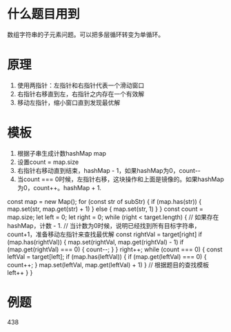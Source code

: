 # 什么题目用到
数组字符串的子元素问题。可以把多层循环转变为单循环。


# 原理
1. 使用两指针：左指针和右指针代表一个滑动窗口
2. 右指针右移直到左，右指针之内存在一个有效解
3. 移动左指针，缩小窗口直到发现最优解

# 模板
1. 根据子串生成计数hashMap map
2. 设置count = map.size
3. 右指针右移动直到结束，hashMap - 1，如果hashMap为0，count--
4. 当count === 0时候，左指针右移，这块操作和上面是镜像的。如果hashMap为0，count++。hashMap + 1.

const map = new Map();
for (const str of subStr) {
    if (map.has(str)) {
        map.set(str, map.get(str) + 1)
    } else {
        map.set(str, 1)
    }
}
const count = map.size;
let left = 0;
let right = 0;
while (right < target.length) {
    // 如果存在hashMap，计数 - 1.
    // 当计数为0时候，说明已经找到所有目标字符串，count+1，准备移动左指针来查找最优解
    const rightVal = target[right]
    if (map.has(rightVal)) {
        map.set(rightVal, map.get(rightVal) - 1)
        if (map.get(rightVal) === 0) {
            count--;
        }
    }
    right++;
    while (count === 0) {
        const leftVal = target[left];
        if (map.has(leftVal)) {
            if (map.get(leftVal) === 0) {
                count++;
            }
            map.set(leftVal, map.get(leftVal) + 1)
        }
        // 根据题目的查找模板
        left++
    }
}


# 例题
438